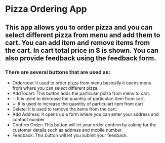 # Pizza Ordering App

## This app allows you to order pizza and you can select different pizza from menu and add them to cart. You can add item and remove items from the cart. In cart total price in $ is shown. You can also provide feedback using the feedback form.

### There are several buttons that are used as:
* Ordernow: It used to order pizza from menu basically it opens menu from where you can select different pizza.
* AddTocart: This button adds the particular pizza from menu to cart.
* -: It is used to decrease the quantity of particulart item from cart.
* +: It is used to increase the quantity of particulart item from cart
* Delete: It is used to remove the items from the cart.
* Add Address: It opens up a form where you can enter your address and contact number
* Confirm Order: This button will let your order confirm by asking for the customer details such as address and mobile number.
* Feedback: This button will let you submit your feedback.
